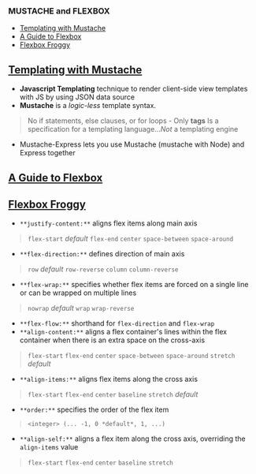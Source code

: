 ### MUSTACHE and FLEXBOX
- [Templating with Mustache](https://medium.com/@1sherlynn/javascript-templating-language-and-engine-mustache-js-with-node-and-express-f4c2530e73b2)
- [A Guide to Flexbox](https://css-tricks.com/snippets/css/a-guide-to-flexbox/)
- [Flexbox Froggy](https://flexboxfroggy.com/)

## [Templating with Mustache](https://medium.com/@1sherlynn/javascript-templating-language-and-engine-mustache-js-with-node-and-express-f4c2530e73b2)
- **Javascript Templating** technique to render client-side view templates with JS by using JSON data source
- **Mustache** is a *logic-less* template syntax. 
> No if statements, else clauses, or for loops - Only **tags**
> Is a specification for a templating language...*Not* a templating engine
- Mustache-Express lets you use Mustache (mustache with Node) and Express together

## [A Guide to Flexbox](https://css-tricks.com/snippets/css/a-guide-to-flexbox/)

## [Flexbox Froggy](https://flexboxfroggy.com/)
- `**justify-content:**` aligns flex items along main axis
> `flex-start` *default* `flex-end` `center` `space-between` `space-around`
- `**flex-direction:**` defines direction of main axis
> `row` *default* `row-reverse` `column` `column-reverse`
- `**flex-wrap:**` specifies whether flex items are forced on a single line or can be wrapped on multiple lines
> `nowrap` *default* `wrap` `wrap-reverse`
- `**flex-flow:**` shorthand for `flex-direction` and `flex-wrap`
- `**align-content:**` aligns a flex container's lines within the flex container when there is an extra space on the cross-axis
> `flex-start` `flex-end` `center` `space-between` `space-around` `stretch` *default*
- `**align-items:**` aligns flex items along the cross axis
> `flex-start` `flex-end` `center` `baseline` `stretch` *default*
- `**order:**` specifies the order of the flex item
> `<integer> (... -1, 0 *default*, 1, ...)`
- `**align-self:**` aligns a flex item along the cross axis, overriding the `align-items` value
>  `flex-start` `flex-end` `center` `baseline` `stretch`